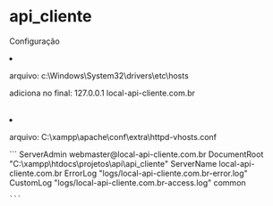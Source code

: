 # api_cliente

Configuração
<li>
    <p>arquivo: c:\Windows\System32\drivers\etc\hosts </p>
    <p>adiciona no final: 127.0.0.1 local-api-cliente.com.br</p>
</li>

<br>

<li>
    <p>arquivo: C:\xampp\apache\conf\extra\httpd-vhosts.conf </p>
    ```
    <VirtualHost *:80>
        ServerAdmin webmaster@local-api-cliente.com.br
        DocumentRoot "C:\xampp\htdocs\projetos\api\api_cliente"
        ServerName local-api-cliente.com.br
        ErrorLog "logs/local-api-cliente.com.br-error.log"
        CustomLog "logs/local-api-cliente.com.br-access.log" common
    </VirtualHost>

    ```
</li>

